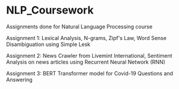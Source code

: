 # NLP_Coursework
Assignments done for Natural Language Processing course

Assignment 1: Lexical Analysis, N-grams, Zipf's Law, Word Sense Disambiguation using Simple Lesk

Assignment 2: News Crawler from Livemint International, Sentiment Analysis on news articles using Recurrent Neural Network (RNN)

Assignment 3: BERT Transformer model for Covid-19 Questions and Answering
